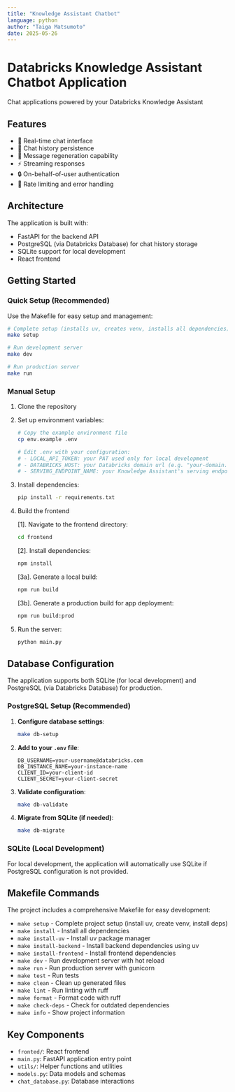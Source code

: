 ```yaml
---
title: "Knowledge Assistant Chatbot"
language: python
author: "Taiga Matsumoto"
date: 2025-05-26
---
```


# Databricks Knowledge Assistant Chatbot Application

Chat applications powered by your Databricks Knowledge Assistant

## Features

- 🚀 Real-time chat interface
- 💾 Chat history persistence
- 🔄 Message regeneration capability
- ⚡ Streaming responses
- 🔒 On-behalf-of-user authentication
- 🎯 Rate limiting and error handling

## Architecture

The application is built with:
- FastAPI for the backend API
- PostgreSQL (via Databricks Database) for chat history storage
- SQLite support for local development
- React frontend


## Getting Started

### Quick Setup (Recommended)

Use the Makefile for easy setup and management:

```bash
# Complete setup (installs uv, creates venv, installs all dependencies)
make setup

# Run development server
make dev

# Run production server
make run
```

### Manual Setup

1. Clone the repository
2. Set up environment variables:
   ```bash
   # Copy the example environment file
   cp env.example .env
   
   # Edit .env with your configuration:
   # - LOCAL_API_TOKEN: your PAT used only for local development
   # - DATABRICKS_HOST: your Databricks domain url (e.g. "your-domain.cloud.databricks.com")
   # - SERVING_ENDPOINT_NAME: your Knowledge Assistant's serving endpoint (e.g "ka-123-endpoint")
   ```

3. Install dependencies:
    ```bash
    pip install -r requirements.txt
    ```

4. Build the frontend

    [1]. Navigate to the frontend directory:

    ```bash
    cd frontend
    ```

    [2]. Install dependencies:

    ```bash
    npm install
    ```
    [3a]. Generate a local build:

    ```bash
    npm run build
    ```

    [3b]. Generate a production build for app deployment:

    ```bash
    npm run build:prod
    ```

5. Run the server:
    ```bash
    python main.py
    ```

## Database Configuration

The application supports both SQLite (for local development) and PostgreSQL (via Databricks Database) for production.

### PostgreSQL Setup (Recommended)

1. **Configure database settings**:
   ```bash
   make db-setup
   ```

2. **Add to your `.env` file**:
   ```
   DB_USERNAME=your-username@databricks.com
   DB_INSTANCE_NAME=your-instance-name
   CLIENT_ID=your-client-id
   CLIENT_SECRET=your-client-secret
   ```

3. **Validate configuration**:
   ```bash
   make db-validate
   ```

4. **Migrate from SQLite (if needed)**:
   ```bash
   make db-migrate
   ```

### SQLite (Local Development)

For local development, the application will automatically use SQLite if PostgreSQL configuration is not provided.

## Makefile Commands

The project includes a comprehensive Makefile for easy development:

- `make setup` - Complete project setup (install uv, create venv, install deps)
- `make install` - Install all dependencies
- `make install-uv` - Install uv package manager
- `make install-backend` - Install backend dependencies using uv
- `make install-frontend` - Install frontend dependencies
- `make dev` - Run development server with hot reload
- `make run` - Run production server with gunicorn
- `make test` - Run tests
- `make clean` - Clean up generated files
- `make lint` - Run linting with ruff
- `make format` - Format code with ruff
- `make check-deps` - Check for outdated dependencies
- `make info` - Show project information

## Key Components

- `fronted/`: React frontend
- `main.py`: FastAPI application entry point
- `utils/`: Helper functions and utilities
- `models.py`: Data models and schemas
- `chat_database.py`: Database interactions
